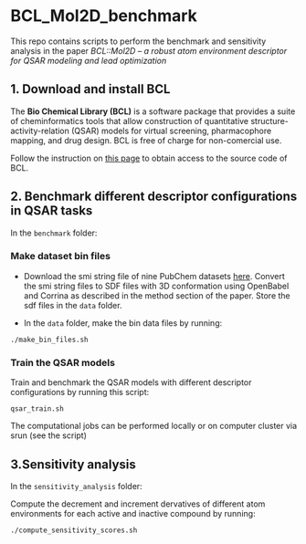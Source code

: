 # BCL_Mol2D_benchmark
This repo contains scripts to perform the benchmark and sensitivity analysis in the paper *BCL::Mol2D – a robust atom environment descriptor for QSAR modeling and lead optimization*

## 1. Download and install BCL

The **Bio Chemical Library (BCL)** is a software package that provides a suite of cheminformatics tools that allow construction of quantitative structure-activity-relation (QSAR) models for virtual screening, pharmacophore mapping, and drug design. BCL is free of charge for non-comercial use.

Follow the instruction on [this page](http://meilerlab.org/index.php/servers/bcl-academic-license) to obtain access to the source code of BCL.

## 2. Benchmark different descriptor configurations in QSAR tasks

In the `benchmark` folder:
### Make dataset bin files
- Download the smi string file of nine PubChem datasets [here](http://www.meilerlab.org/jobs/downloadfile/name/qsar_benchmark_smiles.zip). Convert the smi string files to SDF files with 3D conformation using OpenBabel and Corrina as described in the method section of the paper. 
Store the sdf files in the `data` folder. 

- In the `data` folder, make the bin data files by running:

```
./make_bin_files.sh
```

### Train the QSAR models

Train and benchmark the QSAR models with different descriptor configurations by running this script:

```
qsar_train.sh
```

The computational jobs can be performed locally or on computer cluster via srun (see the script)

## 3.Sensitivity analysis
In the `sensitivity_analysis` folder:

Compute the decrement and increment dervatives of different atom environments for each active and inactive compound by running:

```
./compute_sensitivity_scores.sh
```

